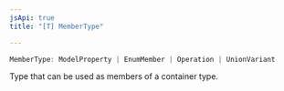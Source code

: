 ```yaml
---
jsApi: true
title: "[T] MemberType"

---
```

```ts
MemberType: ModelProperty | EnumMember | Operation | UnionVariant
```

Type that can be used as members of a container type.
